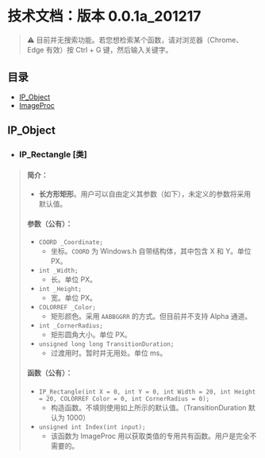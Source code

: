 # 技术文档：版本 0.0.1a_201217

> :warning: 目前并无搜索功能。若您想检索某个函数，请对浏览器（Chrome、Edge 有效）按 Ctrl + G 键，然后输入关键字。

## 目录
- [IP_Object](.#IP_Object)
- [ImageProc](.#ImageProc)

## IP_Object

- ### IP_Rectangle [类]
> #### 简介：<br>
> * __长方形矩形__。用户可以自由定义其参数（如下），未定义的参数将采用默认值。
> #### 参数（公有）：<br>
> * `COORD _Coordinate;`
>   * 坐标。`COORD` 为 Windows.h 自带结构体，其中包含 X 和 Y。单位 PX。
> * `int _Width;`
>   * 长。单位 PX。
> *	`int _Height;`
>   * 宽。单位 PX。
> * `COLORREF _Color;`
>   * 矩形颜色。采用 `AABBGGRR` 的方式。但目前并不支持 Alpha 通道。
> *	`int _CornerRadius;`
>   * 矩形圆角大小。单位 PX。
> *	`unsigned long long TransitionDuration;`
>   * 过渡用时。暂时并无用处。单位 ms。
> #### 函数（公有）：<br>
> * `IP_Rectangle(int X = 0, int Y = 0, int Width = 20, int Height = 20, COLORREF Color = 0, int CornerRadius = 0);`
>   * 构造函数。不填则使用如上所示的默认值。（TransitionDuration 默认为 1000）
> * `unsigned int Index(int input);`
>   * 该函数为 ImageProc 用以获取类值的专用共有函数。用户是完全不需要的。

